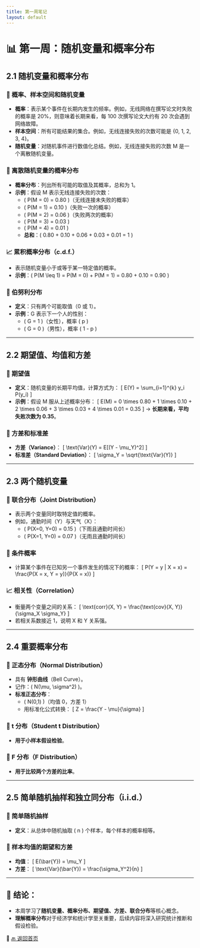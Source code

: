 ```yaml
---
title: 第一周笔记
layout: default
---
```


# 📊 第一周：随机变量和概率分布

## 2.1 随机变量和概率分布
### 📌 概率、样本空间和随机变量
- **概率**：表示某个事件在长期内发生的频率。例如，无线网络在撰写论文时失败的概率是 20%，则意味着长期来看，每 100 次撰写论文大约有 20 次会遇到网络故障。
- **样本空间**：所有可能结果的集合。例如，无线连接失败的次数可能是 {0, 1, 2, 3, 4}。
- **随机变量**：对随机事件进行数值化总结。例如，无线连接失败的次数 M 是一个离散随机变量。

### 🎯 离散随机变量的概率分布
- **概率分布**：列出所有可能的取值及其概率，总和为 1。
- **示例**：假设 M 表示无线连接失败的次数：
  - \( P(M = 0) = 0.80 \)（无线连接未失败的概率）
  - \( P(M = 1) = 0.10 \)（失败一次的概率）
  - \( P(M = 2) = 0.06 \)（失败两次的概率）
  - \( P(M = 3) = 0.03 \)
  - \( P(M = 4) = 0.01 \)
  - **总和**：\( 0.80 + 0.10 + 0.06 + 0.03 + 0.01 = 1 \)

### 📈 累积概率分布（c.d.f.）
- 表示随机变量小于或等于某一特定值的概率。
- **示例**：\( P(M \leq 1) = P(M = 0) + P(M = 1) = 0.80 + 0.10 = 0.90 \)

### 🎯 伯努利分布
- **定义**：只有两个可能取值（0 或 1）。
- **示例**：G 表示下一个人的性别：
  - \( G = 1 \)（女性），概率 \( p \)
  - \( G = 0 \)（男性），概率 \( 1 - p \)

---

## 2.2 期望值、均值和方差
### 📌 期望值
- **定义**：随机变量的长期平均值，计算方式为：
  \[
  E(Y) = \sum_{i=1}^{k} y_i P(y_i)
  \]
- **示例**：假设 M 服从上述概率分布：
  \[
  E(M) = 0 \times 0.80 + 1 \times 0.10 + 2 \times 0.06 + 3 \times 0.03 + 4 \times 0.01 = 0.35
  \]
  → **长期来看，平均失败次数为 0.35**。

### 🎯 方差和标准差
- **方差（Variance）**：
  \[
  \text{Var}(Y) = E[(Y - \mu_Y)^2]
  \]
- **标准差（Standard Deviation）**：
  \[
  \sigma_Y = \sqrt{\text{Var}(Y)}
  \]

---

## 2.3 两个随机变量
### 📌 联合分布（Joint Distribution）
- 表示两个变量同时取特定值的概率。
- 例如，通勤时间（Y）与天气（X）：
  - \( P(X=0, Y=0) = 0.15 \)（下雨且通勤时间长）
  - \( P(X=1, Y=0) = 0.07 \)（无雨且通勤时间长）

### 🎯 条件概率
- 计算某个事件在已知另一个事件发生的情况下的概率：
  \[
  P(Y = y | X = x) = \frac{P(X = x, Y = y)}{P(X = x)}
  \]

### 📈 相关性（Correlation）
- 衡量两个变量之间的关系：
  \[
  \text{corr}(X, Y) = \frac{\text{cov}(X, Y)}{\sigma_X \sigma_Y}
  \]
- 若相关系数接近 1，说明 X 和 Y 关系强。

---

## 2.4 重要概率分布
### 🎯 正态分布（Normal Distribution）
- 具有 **钟形曲线**（Bell Curve）。
- 记作：\( N(\mu, \sigma^2) \)。
- **标准正态分布**：
  - \( N(0,1) \)（均值 0，方差 1）
  - 用标准化公式转换：
    \[
    Z = \frac{Y - \mu}{\sigma}
    \]

### 📌 t 分布（Student t Distribution）
- **用于小样本假设检验**。

### 📌 F 分布（F Distribution）
- **用于比较两个方差的比率**。

---

## 2.5 简单随机抽样和独立同分布（i.i.d.）
### 📌 简单随机抽样
- **定义**：从总体中随机抽取 \( n \) 个样本，每个样本的概率相等。

### 🎯 样本均值的期望和方差
- **均值**：
  \[
  E(\bar{Y}) = \mu_Y
  \]
- **方差**：
  \[
  \text{Var}(\bar{Y}) = \frac{\sigma_Y^2}{n}
  \]

---

## 📌 结论：
- 本周学习了**随机变量、概率分布、期望值、方差、联合分布**等核心概念。
- **理解概率分布**对于经济学和统计学至关重要，后续内容将深入研究统计推断和假设检验。

📌 [🔙 返回首页](../index.md)
